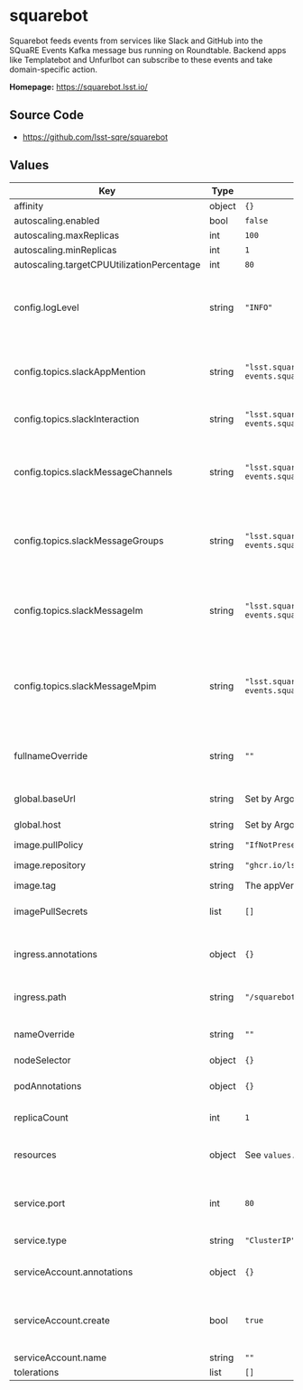 # squarebot

Squarebot feeds events from services like Slack and GitHub into the SQuaRE Events Kafka message bus running on Roundtable. Backend apps like Templatebot and Unfurlbot can subscribe to these events and take domain-specific action.

**Homepage:** <https://squarebot.lsst.io/>

## Source Code

* <https://github.com/lsst-sqre/squarebot>

## Values

| Key | Type | Default | Description |
|-----|------|---------|-------------|
| affinity | object | `{}` |  |
| autoscaling.enabled | bool | `false` |  |
| autoscaling.maxReplicas | int | `100` |  |
| autoscaling.minReplicas | int | `1` |  |
| autoscaling.targetCPUUtilizationPercentage | int | `80` |  |
| config.logLevel | string | `"INFO"` | Logging level: "DEBUG", "INFO", "WARNING", "ERROR", "CRITICAL" |
| config.topics.slackAppMention | string | `"lsst.square-events.squarebot.slack.app.mention"` | Kafka topic name for the Slack `app_mention` events |
| config.topics.slackInteraction | string | `"lsst.square-events.squarebot.slack.interaction"` | Kafka topic for Slack interaction events |
| config.topics.slackMessageChannels | string | `"lsst.square-events.squarebot.slack.message.channels"` | Kafka topic name for the Slack `message.channels` events (public channels) |
| config.topics.slackMessageGroups | string | `"lsst.square-events.squarebot.slack.message.groups"` | Kafka topic name for the Slack `message.groups` events (private channels) |
| config.topics.slackMessageIm | string | `"lsst.square-events.squarebot.slack.message.im"` | Kafka topic name for the Slack `message.im` events (direct message channels) |
| config.topics.slackMessageMpim | string | `"lsst.square-events.squarebot.slack.message.mpim"` | Kafka topic name for the Slack `message.mpim` events (multi-person direct messages) |
| fullnameOverride | string | `""` | Override the full name for resources (includes the release name) |
| global.baseUrl | string | Set by Argo CD | Base URL for the environment |
| global.host | string | Set by Argo CD | Host name for ingress |
| image.pullPolicy | string | `"IfNotPresent"` | Image pull policy |
| image.repository | string | `"ghcr.io/lsst-sqre/squarebot"` | Squarebot image repository |
| image.tag | string | The appVersion of the chart | Tag of the image |
| imagePullSecrets | list | `[]` | Secret names to use for all Docker pulls |
| ingress.annotations | object | `{}` | Additional annotations to add to the ingress |
| ingress.path | string | `"/squarebot"` | Path prefix where Squarebot is hosted |
| nameOverride | string | `""` | Override the base name for resources |
| nodeSelector | object | `{}` |  |
| podAnnotations | object | `{}` | Annotations for API and worker pods |
| replicaCount | int | `1` | Number of API pods to run |
| resources | object | See `values.yaml` | Resource requests and limits for Squarebot |
| service.port | int | `80` | Port of the service to create and map to the ingress |
| service.type | string | `"ClusterIP"` | Type of service to create |
| serviceAccount.annotations | object | `{}` | Annotations to add to the service account |
| serviceAccount.create | bool | `true` | Specifies whether a service account should be created |
| serviceAccount.name | string | `""` |  |
| tolerations | list | `[]` |  |
